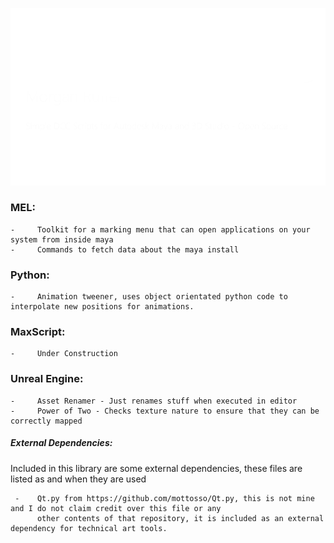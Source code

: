 ![Simple Logo](https://github.com/MorganRuffell/Technical-Art-Tools/blob/main/Logo.png)


### MEL:
  
    -     Toolkit for a marking menu that can open applications on your system from inside maya
    -     Commands to fetch data about the maya install

### Python:
  
    -     Animation tweener, uses object orientated python code to interpolate new positions for animations.


### MaxScript:

    -     Under Construction
    
### Unreal Engine:

    -     Asset Renamer - Just renames stuff when executed in editor
    -     Power of Two - Checks texture nature to ensure that they can be correctly mapped
    
##### External Dependencies:
Included in this library are some external dependencies, these files are listed as and when they are used

     -    Qt.py from https://github.com/mottosso/Qt.py, this is not mine and I do not claim credit over this file or any
          other contents of that repository, it is included as an external dependency for technical art tools.
